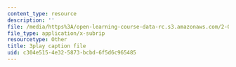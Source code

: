 ```yaml
---
content_type: resource
description: ''
file: /media/https%3A/open-learning-course-data-rc.s3.amazonaws.com/2-003sc-engineering-dynamics-fall-2011/c304e5154e325873bcbd6f5d6c965485_ZNVvYg1FOPk.vtt
file_type: application/x-subrip
resourcetype: Other
title: 3play caption file
uid: c304e515-4e32-5873-bcbd-6f5d6c965485
---
```

